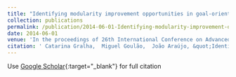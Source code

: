```yaml
---
title: "Identifying modularity improvement opportunities in goal-oriented requirements models"
collection: publications
permalink: /publication/2014-06-01-Identifying-modularity-improvement-opportunities-in-goal-oriented-requirements-models
date: 2014-06-01
venue: 'In the proceedings of 26th International Conference on Advanced Information Systems Engineering, CAiSE 2014'
citation: ' Catarina Gralha,  Miguel Goulão,  João Araújo, &quot;Identifying modularity improvement opportunities in goal-oriented requirements models.&quot; In the proceedings of 26th International Conference on Advanced Information Systems Engineering, CAiSE 2014, 2014.'
---
```

Use [Google Scholar](https://scholar.google.com/scholar?q=Identifying+modularity+improvement+opportunities+in+goal+oriented+requirements+models){:target="_blank"} for full citation
